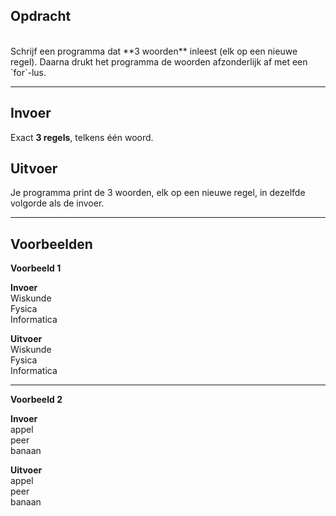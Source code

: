 ## Opdracht
<br>
Schrijf een programma dat **3 woorden** inleest (elk op een nieuwe regel).  
Daarna drukt het programma de woorden afzonderlijk af met een `for`-lus.

---

## Invoer
Exact **3 regels**, telkens één woord.  

## Uitvoer
Je programma print de 3 woorden, elk op een nieuwe regel, in dezelfde volgorde als de invoer.  

---

## Voorbeelden

**Voorbeeld 1**

**Invoer**  
Wiskunde  
Fysica  
Informatica  

**Uitvoer**  
Wiskunde  
Fysica  
Informatica

---

**Voorbeeld 2**

**Invoer**  
appel  
peer  
banaan  

**Uitvoer**  
appel  
peer  
banaan  

